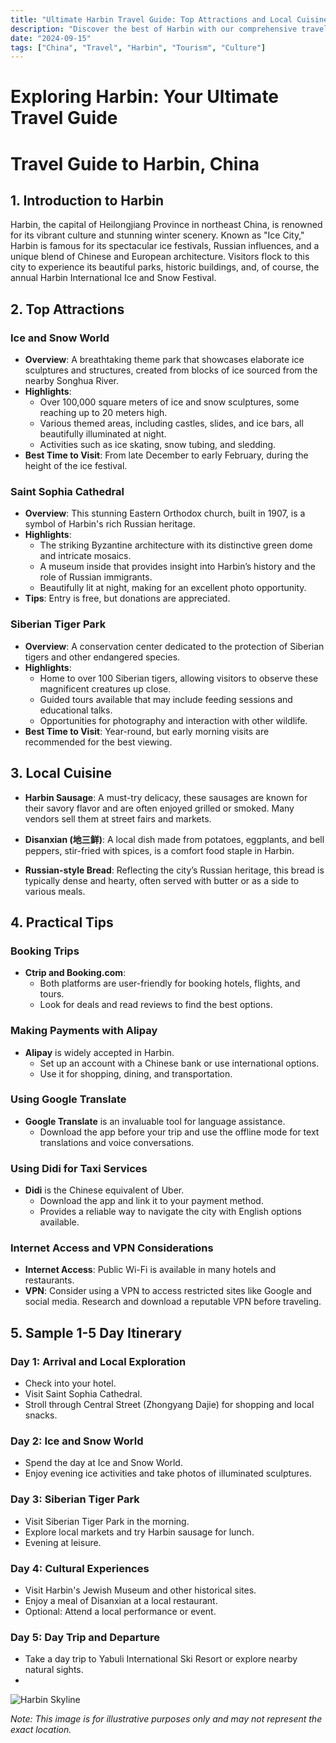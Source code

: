 ```yaml
---
title: "Ultimate Harbin Travel Guide: Top Attractions and Local Cuisine"
description: "Discover the best of Harbin with our comprehensive travel guide. Explore top attractions, savor local cuisine, and get insider tips for an unforgettable Chinese adventure."
date: "2024-09-15"
tags: ["China", "Travel", "Harbin", "Tourism", "Culture"]
---
```


# Exploring Harbin: Your Ultimate Travel Guide

# Travel Guide to Harbin, China

## 1. Introduction to Harbin
Harbin, the capital of Heilongjiang Province in northeast China, is renowned for its vibrant culture and stunning winter scenery. Known as "Ice City," Harbin is famous for its spectacular ice festivals, Russian influences, and a unique blend of Chinese and European architecture. Visitors flock to this city to experience its beautiful parks, historic buildings, and, of course, the annual Harbin International Ice and Snow Festival.

## 2. Top Attractions

### Ice and Snow World
- **Overview**: A breathtaking theme park that showcases elaborate ice sculptures and structures, created from blocks of ice sourced from the nearby Songhua River.
- **Highlights**:
  - Over 100,000 square meters of ice and snow sculptures, some reaching up to 20 meters high.
  - Various themed areas, including castles, slides, and ice bars, all beautifully illuminated at night.
  - Activities such as ice skating, snow tubing, and sledding.
- **Best Time to Visit**: From late December to early February, during the height of the ice festival.

### Saint Sophia Cathedral
- **Overview**: This stunning Eastern Orthodox church, built in 1907, is a symbol of Harbin's rich Russian heritage.
- **Highlights**:
  - The striking Byzantine architecture with its distinctive green dome and intricate mosaics.
  - A museum inside that provides insight into Harbin’s history and the role of Russian immigrants.
  - Beautifully lit at night, making for an excellent photo opportunity.
- **Tips**: Entry is free, but donations are appreciated.

### Siberian Tiger Park
- **Overview**: A conservation center dedicated to the protection of Siberian tigers and other endangered species.
- **Highlights**:
  - Home to over 100 Siberian tigers, allowing visitors to observe these magnificent creatures up close.
  - Guided tours available that may include feeding sessions and educational talks.
  - Opportunities for photography and interaction with other wildlife.
- **Best Time to Visit**: Year-round, but early morning visits are recommended for the best viewing.

## 3. Local Cuisine

- **Harbin Sausage**: A must-try delicacy, these sausages are known for their savory flavor and are often enjoyed grilled or smoked. Many vendors sell them at street fairs and markets.
  
- **Disanxian (地三鲜)**: A local dish made from potatoes, eggplants, and bell peppers, stir-fried with spices, is a comfort food staple in Harbin.

- **Russian-style Bread**: Reflecting the city’s Russian heritage, this bread is typically dense and hearty, often served with butter or as a side to various meals.

## 4. Practical Tips

### Booking Trips
- **Ctrip and Booking.com**: 
  - Both platforms are user-friendly for booking hotels, flights, and tours. 
  - Look for deals and read reviews to find the best options. 

### Making Payments with Alipay
- **Alipay** is widely accepted in Harbin. 
  - Set up an account with a Chinese bank or use international options.
  - Use it for shopping, dining, and transportation.

### Using Google Translate
- **Google Translate** is an invaluable tool for language assistance. 
  - Download the app before your trip and use the offline mode for text translations and voice conversations.

### Using Didi for Taxi Services
- **Didi** is the Chinese equivalent of Uber.
  - Download the app and link it to your payment method.
  - Provides a reliable way to navigate the city with English options available.

### Internet Access and VPN Considerations
- **Internet Access**: Public Wi-Fi is available in many hotels and restaurants.
- **VPN**: Consider using a VPN to access restricted sites like Google and social media. Research and download a reputable VPN before traveling.

## 5. Sample 1-5 Day Itinerary

### Day 1: Arrival and Local Exploration
- Check into your hotel.
- Visit Saint Sophia Cathedral.
- Stroll through Central Street (Zhongyang Dajie) for shopping and local snacks.

### Day 2: Ice and Snow World
- Spend the day at Ice and Snow World.
- Enjoy evening ice activities and take photos of illuminated sculptures.

### Day 3: Siberian Tiger Park
- Visit Siberian Tiger Park in the morning.
- Explore local markets and try Harbin sausage for lunch.
- Evening at leisure.

### Day 4: Cultural Experiences
- Visit Harbin's Jewish Museum and other historical sites.
- Enjoy a meal of Disanxian at a local restaurant.
- Optional: Attend a local performance or event.

### Day 5: Day Trip and Departure
- Take a day trip to Yabuli International Ski Resort or explore nearby natural sights.
-

<img src="https://source.unsplash.com/1600x900/?Harbin,cityscape" alt="Harbin Skyline" loading="lazy">

*Note: This image is for illustrative purposes only and may not represent the exact location.*

